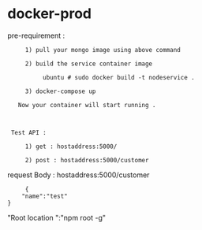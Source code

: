 # docker-prod
 pre-requirement : 

         1) pull your mongo image using above command

         2) build the service container image 

              ubuntu # sudo docker build -t nodeservice .

         3) docker-compose up

       Now your container will start running . 

     

     Test API :

         1) get : hostaddress:5000/

         2) post : hostaddress:5000/customer        

   request Body : hostaddress:5000/customer 
                         
         {
	    "name":"test"
	}
	
   "Root location ":"npm root -g"
